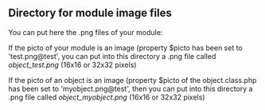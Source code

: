 
Directory for module image files
--------------------------------

You can put here the .png files of your module:


If the picto of your module is an image (property $picto has been set to 'test.png@test', you can put into this
directory a .png file called *object_test.png* (16x16 or 32x32 pixels)


If the picto of an object is an image (property $picto of the object.class.php has been set to 'myobject.png@test', then you can put into this
directory a .png file called *object_myobject.png* (16x16 or 32x32 pixels)

